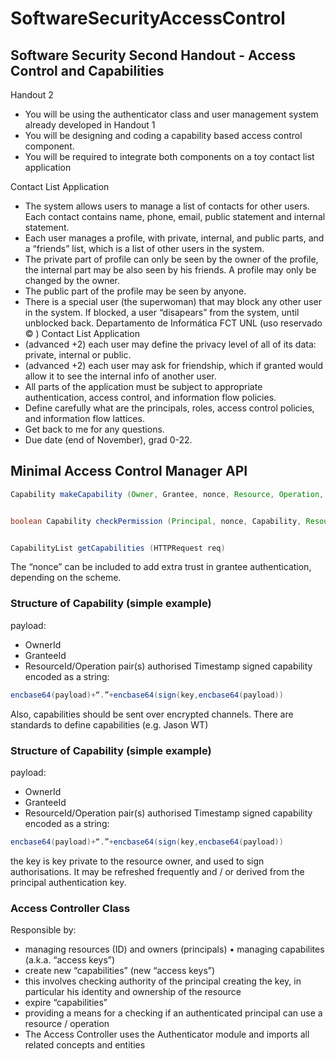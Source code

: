 # SoftwareSecurityAccessControl
## Software Security Second Handout - Access Control and Capabilities

Handout 2
* You will be using the authenticator class and user management system already developed in Handout 1
* You will be designing and coding a capability based access control component.
* You will be required to integrate both components on a toy contact list application

Contact List Application
* The system allows users to manage a list of contacts for other users. Each contact contains name, phone, email, public statement and internal statement.
* Each user manages a profile, with private, internal, and public parts, and a “friends” list, which is a list of other users in the system.
* The private part of profile can only be seen by the owner of the profile, the internal part may be also seen by his friends. A profile may only be changed by the owner.
* The public part of the profile may be seen by anyone.
* There is a special user (the superwoman) that may block any other user in the system. If blocked, a user “disapears” from the system, until unblocked back.
Departamento de Informática FCT UNL (uso reservado © )
Contact List Application
* (advanced +2) each user may define the privacy level of all of its data: private, internal or public.
* (advanced +2) each user may ask for friendship, which if granted would allow it to see the internal info of another user.
* All parts of the application must be subject to appropriate authentication, access control, and information flow policies.
* Define carefully what are the principals, roles, access control policies, and information flow lattices.
* Get back to me for any questions.
* Due date (end of November), grad 0-22.

## Minimal Access Control Manager API
```Java
Capability makeCapability (Owner, Grantee, nonce, Resource, Operation, Time)


boolean Capability checkPermission (Principal, nonce, Capability, Resource, Operation)


CapabilityList getCapabilities (HTTPRequest req)
```
The “nonce” can be included to add extra trust in grantee authentication, depending on the scheme.

### Structure of Capability (simple example)
payload:
* OwnerId
* GranteeId
* ResourceId/Operation pair(s) authorised Timestamp signed capability encoded as a string:
```Java
encbase64(payload)+“.”+encbase64(sign(key,encbase64(payload))
```
Also, capabilities should be sent over encrypted channels.
There are standards to define capabilities (e.g. Jason WT)
 
### Structure of Capability (simple example)
payload:
 * OwnerId
 * GranteeId
 * ResourceId/Operation pair(s) authorised Timestamp signed capability encoded as a string:
```Java
encbase64(payload)+“.”+encbase64(sign(key,encbase64(payload))
```
the key is key private to the resource owner, and used to
sign authorisations. It may be refreshed frequently and / or
derived from the principal authentication key.
 
### Access Controller Class
Responsible by:
* managing resources (ID) and owners (principals) • managing capabilites (a.k.a. “access keys”)
* create new “capabilities” (new “access keys”)
* this involves checking authority of the principal creating the key, in particular his identity and ownership of the resource
* expire “capabilities”
* providing a means for a checking if an authenticated principal can use a resource / operation
* The Access Controller uses the Authenticator module and imports all related concepts and entities

